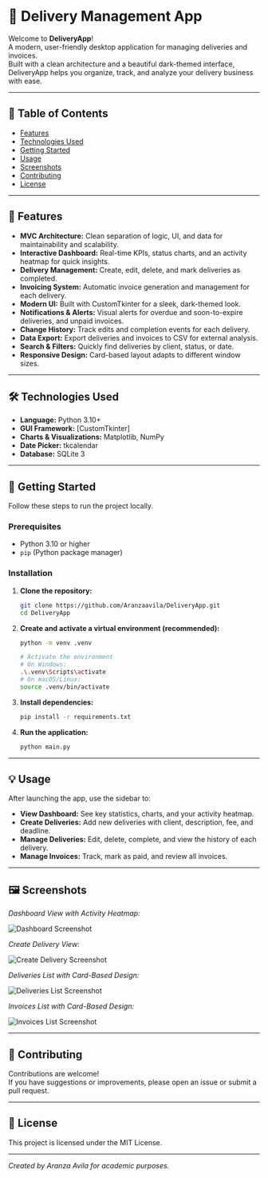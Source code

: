 # 🚚 Delivery Management App

Welcome to **DeliveryApp**!  
A modern, user-friendly desktop application for managing deliveries and invoices.  
Built with a clean architecture and a beautiful dark-themed interface, DeliveryApp helps you organize, track, and analyze your delivery business with ease.

---

## 📑 Table of Contents

- [Features](#features)
- [Technologies Used](#technologies-used)
- [Getting Started](#getting-started)
- [Usage](#usage)
- [Screenshots](#screenshots)
- [Contributing](#contributing)
- [License](#license)

---

## 🌟 Features

- **MVC Architecture:** Clean separation of logic, UI, and data for maintainability and scalability.
- **Interactive Dashboard:** Real-time KPIs, status charts, and an activity heatmap for quick insights.
- **Delivery Management:** Create, edit, delete, and mark deliveries as completed.
- **Invoicing System:** Automatic invoice generation and management for each delivery.
- **Modern UI:** Built with CustomTkinter for a sleek, dark-themed look.
- **Notifications & Alerts:** Visual alerts for overdue and soon-to-expire deliveries, and unpaid invoices.
- **Change History:** Track edits and completion events for each delivery.
- **Data Export:** Export deliveries and invoices to CSV for external analysis.
- **Search & Filters:** Quickly find deliveries by client, status, or date.
- **Responsive Design:** Card-based layout adapts to different window sizes.

---

## 🛠️ Technologies Used

- **Language:** Python 3.10+
- **GUI Framework:** [CustomTkinter]
- **Charts & Visualizations:** Matplotlib, NumPy
- **Date Picker:** tkcalendar
- **Database:** SQLite 3

---

## 🚀 Getting Started

Follow these steps to run the project locally.

### Prerequisites

- Python 3.10 or higher
- `pip` (Python package manager)

### Installation

1. **Clone the repository:**
    ```bash
    git clone https://github.com/Aranzaavila/DeliveryApp.git
    cd DeliveryApp
    ```

2. **Create and activate a virtual environment (recommended):**
    ```bash
    python -m venv .venv

    # Activate the environment
    # On Windows:
    .\.venv\Scripts\activate
    # On macOS/Linux:
    source .venv/bin/activate
    ```

3. **Install dependencies:**
    ```bash
    pip install -r requirements.txt
    ```

4. **Run the application:**
    ```bash
    python main.py
    ```

---

## 💡 Usage

After launching the app, use the sidebar to:
- **View Dashboard:** See key statistics, charts, and your activity heatmap.
- **Create Deliveries:** Add new deliveries with client, description, fee, and deadline.
- **Manage Deliveries:** Edit, delete, complete, and view the history of each delivery.
- **Manage Invoices:** Track, mark as paid, and review all invoices.

---

## 🖼️ Screenshots

*Dashboard View with Activity Heatmap:*

![Dashboard Screenshot](screenshots/dashboard.png)

*Create Delivery View:*

![Create Delivery Screenshot](C:\Users\ariav\OneDrive\Imágenes\project_screenshots\create_delivery.png)

*Deliveries List with Card-Based Design:*

![Deliveries List Screenshot](screenshots/deliveries_list.png)

*Invoices List with Card-Based Design:*

![Invoices List Screenshot](screenshots/invoices_list.png)

---

## 🤝 Contributing

Contributions are welcome!  
If you have suggestions or improvements, please open an issue or submit a pull request.

---

## 📄 License

This project is licensed under the MIT License.

---

*Created by Aranza Avila for academic purposes.*


